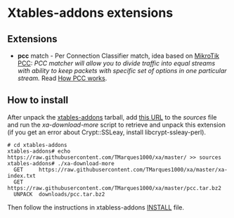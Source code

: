 # Xtables-addons extensions

## Extensions
* **pcc** match - Per Connection Classifier match, idea based on [MikroTik PCC](http://wiki.mikrotik.com/wiki/Manual:PCC): *PCC matcher will allow you to divide traffic into equal streams with ability to keep packets with specific set of options in one particular stream.* Read [How PCC works](http://wiki.mikrotik.com/wiki/How_PCC_works_(beginner)).

## How to install
After unpack the [xtables-addons](http://xtables-addons.sourceforge.net/) tarball, add [this URL](https://raw.githubusercontent.com/TMarques1000/xa/master/) to the _sources_ file and run the _xa-download-more_ script to retrieve and unpack this extension (if you get an error about Crypt::SSLeay, install libcrypt-ssleay-perl).
```
# cd xtables-addons
xtables-addons# echo https://raw.githubusercontent.com/TMarques1000/xa/master/ >> sources
xtables-addons# ./xa-download-more
  GET     https://raw.githubusercontent.com/TMarques1000/xa/master/xa-index.txt
  GET     https://raw.githubusercontent.com/TMarques1000/xa/master/pcc.tar.bz2
  UNPACK  downloads/pcc.tar.bz2
```
Then follow the instructions in xtabless-addons [INSTALL](http://sourceforge.net/p/xtables-addons/xtables-addons/ci/master/tree/INSTALL) file.
